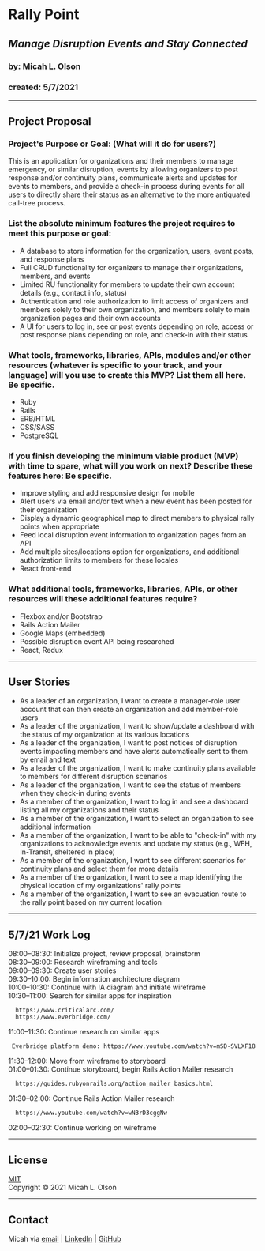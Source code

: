 # Rally Point
## _Manage Disruption Events and Stay Connected_
### by: Micah L. Olson
### created: 5/7/2021

---
## Project Proposal
### Project's Purpose or Goal: (What will it do for users?)
This is an application for organizations and their members to manage emergency, or similar disruption, events by allowing organizers to post response and/or continuity plans, communicate alerts and updates for events to members, and provide a check-in process during events for all users to directly share their status as an alternative to the more antiquated call-tree process.

### List the absolute minimum features the project requires to meet this purpose or goal:
* A database to store information for the organization, users, event posts, and response plans
* Full CRUD functionality for organizers to manage their organizations, members, and events
* Limited RU functionality for members to update their own account details (e.g., contact info, status)
* Authentication and role authorization to limit access of organizers and members solely to their own organization, and members solely to main organization pages and their own accounts
* A UI for users to log in, see or post events depending on role, access or post response plans depending on role, and check-in with their status

### What tools, frameworks, libraries, APIs, modules and/or other resources (whatever is specific to your track, and your language) will you use to create this MVP? List them all here. Be specific.
* Ruby
* Rails
* ERB/HTML
* CSS/SASS
* PostgreSQL

### If you finish developing the minimum viable product (MVP) with time to spare, what will you work on next? Describe these features here: Be specific.
* Improve styling and add responsive design for mobile
* Alert users via email and/or text when a new event has been posted for their organization
* Display a dynamic geographical map to direct members to physical rally points when appropriate
* Feed local disruption event information to organization pages from an API
* Add multiple sites/locations option for organizations, and additional authorization limits to members for these locales
* React front-end

### What additional tools, frameworks, libraries, APIs, or other resources will these additional features require?
* Flexbox and/or Bootstrap
* Rails Action Mailer
* Google Maps (embedded)
* Possible disruption event API being researched
* React, Redux

--- 

## User Stories
* As a leader of an organization, I want to create a manager-role user account that can then create an organization and add member-role users
* As a leader of the organization, I want to show/update a dashboard with the status of my organization at its various locations
* As a leader of the organization, I want to post notices of disruption events impacting members and have alerts automatically sent to them by email and text
* As a leader of the organization, I want to make continuity plans available to members for different disruption scenarios
* As a leader of the organization, I want to see the status of members when they check-in during events
* As a member of the organization, I want to log in and see a dashboard listing all my organizations and their status 
* As a member of the organization, I want to select an organization to see additional information
* As a member of the organization, I want to be able to "check-in" with my organizations to acknowledge events and update my status (e.g., WFH, In-Transit, sheltered in place)
* As a member of the organization, I want to see different scenarios for continuity plans and select them for more details
* As a member of the organization, I want to see a map identifying the physical location of my organizations' rally points
* As a member of the organization, I want to see an evacuation route to the rally point based on my current location

---

## 5/7/21 Work Log
08:00–08:30: Initialize project, review proposal, brainstorm  
08:30–09:00: Research wireframing and tools  
09:00–09:30: Create user stories  
09:30–10:00: Begin information architecture diagram  
10:00–10:30: Continue with IA diagram and initiate wireframe  
10:30–11:00: Search for similar apps for inspiration  
```
  https://www.criticalarc.com/  
  https://www.everbridge.com/  
```
11:00–11:30: Continue research on similar apps  
 ``` 
  Everbridge platform demo: https://www.youtube.com/watch?v=mSD-SVLXF18  
```
11:30–12:00: Move from wireframe to storyboard  
01:00–01:30: Continue storyboard, begin Rails Action Mailer research  
```
  https://guides.rubyonrails.org/action_mailer_basics.html
```
01:30–02:00: Continue Rails Action Mailer research
```  
  https://www.youtube.com/watch?v=wN3rD3cggNw  
```
02:00–02:30: Continue working on wireframe  

---

## License
[MIT](https://choosealicense.com/licenses/mit/)  
Copyright &copy; 2021 Micah L. Olson  

---

## Contact
Micah via [email](mailto:micah.olson@protonmail.com) | [LinkedIn](https://www.linkedin.com/in/micah-lewis-olson/) | [GitHub](https://github.com/MicahOlson)
